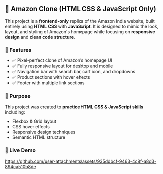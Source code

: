 ## 🛒 Amazon Clone (HTML CSS & JavaScript Only)

This project is a **frontend-only** replica of the Amazon India website, built entirely using **HTML** **CSS** with **JavaScript**.
It is designed to mimic the look, layout, and styling of Amazon's homepage while focusing on **responsive design** and **clean code structure**.

### 📌 Features

* ✅ Pixel-perfect clone of Amazon's homepage UI
* ✅ Fully responsive layout for desktop and mobile
* ✅ Navigation bar with search bar, cart icon, and dropdowns
* ✅ Product sections with hover effects
* ✅ Footer with multiple link sections

### 🎯 Purpose

This project was created to **practice HTML CSS & JavaScript skills** including:

* Flexbox & Grid layout
* CSS hover effects
* Responsive design techniques
* Semantic HTML structure


### 🚀 Live Demo


https://github.com/user-attachments/assets/935ddbcf-9463-4c8f-a8d3-894ca510b8de


